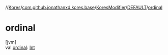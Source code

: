 //[Kores](../../../../index.md)/[com.github.jonathanxd.kores.base](../../index.md)/[KoresModifier](../index.md)/[DEFAULT](index.md)/[ordinal](ordinal.md)

# ordinal

[jvm]\
val [ordinal](ordinal.md): [Int](https://kotlinlang.org/api/latest/jvm/stdlib/kotlin/-int/index.html)
